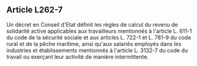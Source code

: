 ## Article L262-7

Un décret en Conseil d'Etat définit les règles de calcul du revenu de solidarité active applicables aux
travailleurs mentionnés à l'article L. 611-1 du code de la sécurité sociale et aux articles L. 722-1 et L. 781-9
du code rural et de la pêche maritime, ainsi qu'aux salariés employés dans les industries et établissements
mentionnés à l'article L. 3132-7 du code du travail ou exerçant leur activité de manière intermittente.

